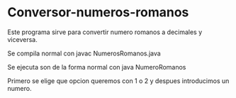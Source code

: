 # Conversor-numeros-romanos
Este programa sirve para convertir numero romanos a decimales y viceversa.

Se compila normal con javac NumerosRomanos.java

Se ejecuta son de la forma normal con java NumeroRomanos

Primero se elige que opcion queremos con 1 o 2 y despues introducimos un numero.
